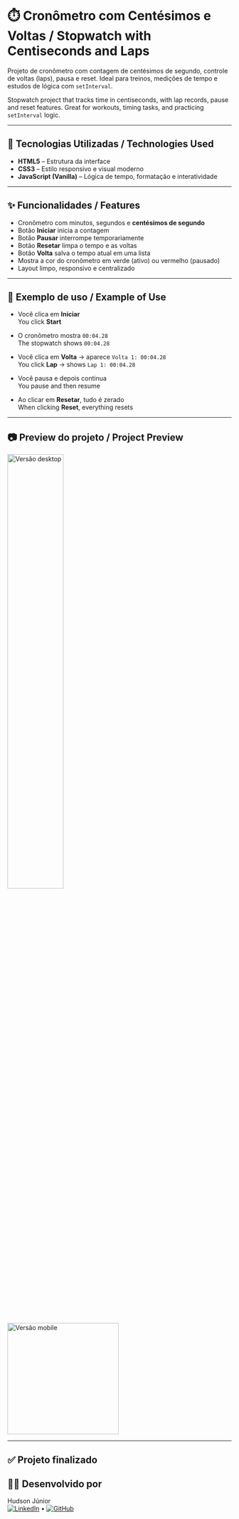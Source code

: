 # ⏱️ Cronômetro com Centésimos e Voltas / Stopwatch with Centiseconds and Laps

Projeto de cronômetro com contagem de centésimos de segundo, controle de voltas (laps), pausa e reset. Ideal para treinos, medições de tempo e estudos de lógica com `setInterval`.

Stopwatch project that tracks time in centiseconds, with lap records, pause and reset features. Great for workouts, timing tasks, and practicing `setInterval` logic.

---

## 🚀 Tecnologias Utilizadas / Technologies Used

- **HTML5** – Estrutura da interface  
- **CSS3** – Estilo responsivo e visual moderno  
- **JavaScript (Vanilla)** – Lógica de tempo, formatação e interatividade

---

## ✨ Funcionalidades / Features

- Cronômetro com minutos, segundos e **centésimos de segundo**
- Botão **Iniciar** inicia a contagem
- Botão **Pausar** interrompe temporariamente
- Botão **Resetar** limpa o tempo e as voltas
- Botão **Volta** salva o tempo atual em uma lista
- Mostra a cor do cronômetro em verde (ativo) ou vermelho (pausado)
- Layout limpo, responsivo e centralizado

---

## 🎯 Exemplo de uso / Example of Use

- Você clica em **Iniciar**  
  You click **Start**

- O cronômetro mostra `00:04.28`  
  The stopwatch shows `00:04.28`

- Você clica em **Volta** → aparece `Volta 1: 00:04.28`  
  You click **Lap** → shows `Lap 1: 00:04.28`

- Você pausa e depois continua  
  You pause and then resume

- Ao clicar em **Resetar**, tudo é zerado  
  When clicking **Reset**, everything resets

---

## 📷 Preview do projeto / Project Preview

<p aling="center">
  <img src="assets/desktop.gif" alt="Versão desktop" width="50%"/>
  <img src="assets/mobile.gif" alt="Versão mobile" height="250px"/>
</p>

---

## ✅ Projeto finalizado

## 🧑‍💻 Desenvolvido por

Hudson Júnior  
[![LinkedIn](https://img.shields.io/badge/LinkedIn-0A66C2?style=flat&logo=linkedin&logoColor=white)](https://www.linkedin.com/in/ohudsonjunior) • [![GitHub](https://img.shields.io/badge/GitHub-100000?style=flat&logo=github&logoColor=white)](https://github.com/hudson-junior)
